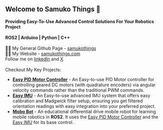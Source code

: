 ## Welcome to Samuko Things 👋

**Providing Easy-To-Use Advanced Control Solutions For Your Robotics Project**
</br></br>
**ROS2 | Arduino | Python | C++**
</br></br>
👩‍💻 My General Github Page - [samukothings](https://github.com/samuko-things)
</br>
👩‍💻 My Website - [samukothings.com](https://samukothings.com/)
</br>
Follow me on [linkedIn](www.linkedin.com/in/samuel-obiagba-a61316196) and [X](https://x.com/Samuel_Obiagba)
</br></br>
Checkout My Key Projects:
* [**Easy PID Motor Controller**](https://github.com/samuko-things-company/epmc_documentation) - An Easy-to-use PID Motor controller for controlling geared DC motors (with quadrature encoders) via angular velocity commands rather than the traditional PWM commands.
* [**Easy IMU**](https://github.com/samuko-things-company/eimu_documentation) - An Easy-to-use advanced IMU system that offers easy calibration and Madgwick filter setup, ensuring you get filtered orientation readings with easy integration into your preferred project.
* [**Mobo Bot**]() - An educational differential drive mobile robot for learning mobile robotics in **ROS2**. It uses the [Easy PID Motor Controller](https://github.com/samuko-things-company/epmc_documentation) and the [Easy IMU](https://github.com/samuko-things-company/eimu_documentation) for its base control.

